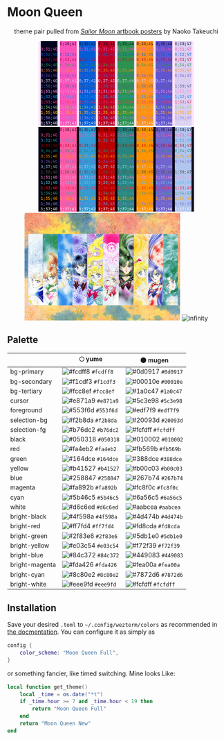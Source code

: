 # Moon Queen

<div align="center">
<p>theme pair pulled from <a href="https://missdream.org/raw-sailor-moon-downloads/manga/art-books/"><em>Sailor Moon</em> artbook posters</a> by Naoko Takeuchi</p>

<img src="assets/yume.png" alt="yume" width="360px">
<img src="assets/mugen.png" alt="mugen" width="360px"><br>
<img src="assets/dream.jpg" alt="dream" width="360px">
<img src="assets/infnity.jpg" alt="infinity" width="360px"></div>

## Palette

|                  | 🌕 yume                                                                   | 🌑 mugen                                                                  |
| ---------------- | ------------------------------------------------------------------------- | ------------------------------------------------------------------------- |
| bg-primary       | ![#fcdff8](https://via.placeholder.com/15/fcdff8/000000?text=+) `#fcdff8` | ![#0d0917](https://via.placeholder.com/15/0d0917/000000?text=+) `#0d0917` |
| bg-secondary     | ![#f1cdf3](https://via.placeholder.com/15/f1cdf3/000000?text=+) `#f1cdf3` | ![#00010e](https://via.placeholder.com/15/00010e/000000?text=+) `#00010e` |
| bg-tertiary      | ![#fcc8ef](https://via.placeholder.com/15/fcc8ef/000000?text=+) `#fcc8ef` | ![#1a0c47](https://via.placeholder.com/15/1a0c47/000000?text=+) `#1a0c47` |
| cursor           | ![#e871a9](https://via.placeholder.com/15/e871a9/000000?text=+) `#e871a9` | ![#5c3e98](https://via.placeholder.com/15/5c3e98/000000?text=+) `#5c3e98` |
| foreground       | ![#553f6d](https://via.placeholder.com/15/553f6d/000000?text=+) `#553f6d` | ![#edf7f9](https://via.placeholder.com/15/edf7f9/000000?text=+) `#edf7f9` |
| selection-bg     | ![#f2b8da](https://via.placeholder.com/15/f2b8da/000000?text=+) `#f2b8da` | ![#20093d](https://via.placeholder.com/15/20093d/000000?text=+) `#20093d` |
| selection-fg     | ![#b76dc2](https://via.placeholder.com/15/b76dc2/000000?text=+) `#b76dc2` | ![#fcfdff](https://via.placeholder.com/15/fcfdff/000000?text=+) `#fcfdff` |
| black            | ![#050318](https://via.placeholder.com/15/050318/000000?text=+) `#050318` | ![#010002](https://via.placeholder.com/15/010002/000000?text=+) `#010002` |
| red              | ![#fa4eb2](https://via.placeholder.com/15/fa4eb2/000000?text=+) `#fa4eb2` | ![#fb569b](https://via.placeholder.com/15/fb569b/000000?text=+) `#fb569b` |
| green            | ![#164dce](https://via.placeholder.com/15/164dce/000000?text=+) `#164dce` | ![#388dce](https://via.placeholder.com/15/388dce/000000?text=+) `#388dce` |
| yellow           | ![#b41527](https://via.placeholder.com/15/b41527/000000?text=+) `#b41527` | ![#b00c03](https://via.placeholder.com/15/b00c03/000000?text=+) `#b00c03` |
| blue             | ![#258847](https://via.placeholder.com/15/258847/000000?text=+) `#258847` | ![#267b74](https://via.placeholder.com/15/267b74/000000?text=+) `#267b74` |
| magenta          | ![#fa892b](https://via.placeholder.com/15/fa892b/000000?text=+) `#fa892b` | ![#fc8f0c](https://via.placeholder.com/15/fc8f0c/000000?text=+) `#fc8f0c` |
| cyan             | ![#5b46c5](https://via.placeholder.com/15/5b46c5/000000?text=+) `#5b46c5` | ![#6a56c5](https://via.placeholder.com/15/6a56c5/000000?text=+) `#6a56c5` |
| white            | ![#d6c6ed](https://via.placeholder.com/15/d6c6ed/000000?text=+) `#d6c6ed` | ![#aabcea](https://via.placeholder.com/15/aabcea/000000?text=+) `#aabcea` |
| bright-black     | ![#4f598a](https://via.placeholder.com/15/4f598a/000000?text=+) `#4f598a` | ![#4d474b](https://via.placeholder.com/15/4d474b/000000?text=+) `#4d474b` |
| bright-red       | ![#ff7fd4](https://via.placeholder.com/15/ff7fd4/000000?text=+) `#ff7fd4` | ![#fd8cda](https://via.placeholder.com/15/fd8cda/000000?text=+) `#fd8cda` |
| bright-green     | ![#2f83e6](https://via.placeholder.com/15/2f83e6/000000?text=+) `#2f83e6` | ![#5db1e0](https://via.placeholder.com/15/5db1e0/000000?text=+) `#5db1e0` |
| bright-yellow    | ![#e03c54](https://via.placeholder.com/15/e03c54/000000?text=+) `#e03c54` | ![#f72f39](https://via.placeholder.com/15/f72f39/000000?text=+) `#f72f39` |
| bright-blue      | ![#84c372](https://via.placeholder.com/15/84c372/000000?text=+) `#84c372` | ![#449083](https://via.placeholder.com/15/449083/000000?text=+) `#449083` |
| bright-magenta   | ![#fda426](https://via.placeholder.com/15/fda426/000000?text=+) `#fda426` | ![#fea00a](https://via.placeholder.com/15/fea00a/000000?text=+) `#fea00a` |
| bright-cyan      | ![#8c80e2](https://via.placeholder.com/15/8c80e2/000000?text=+) `#8c80e2` | ![#7872d6](https://via.placeholder.com/15/7872d6/000000?text=+) `#7872d6` |
| bright-white     | ![#eee9fd](https://via.placeholder.com/15/eee9fd/000000?text=+) `#eee9fd` | ![#fcfdff](https://via.placeholder.com/15/fcfdff/000000?text=+) `#fcfdff` |

## Installation

Save your desired `.toml` to `~/.config/wezterm/colors` as recommended in [the
docmentation](https://wezfurlong.org/wezterm/config/appearance.html#defining-a-color-scheme-in-a-separate-file).
You can configure it as simply as

```lua
config {
    color_scheme: "Moon Queen Full",
}
```
or something fancier, like timed switching. Mine looks Like:

```lua
local function get_theme()
    local _time = os.date("*t")
    if _time.hour >= 7 and _time.hour < 19 then
        return "Moon Queen Full"
    end
    return "Moon Queen New"
end
```
